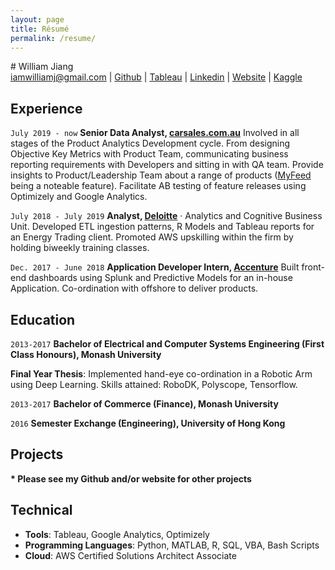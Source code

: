 ```yaml
---
layout: page
title: Résumé
permalink: /resume/
---
```

<link rel="canonical" href="{{ site.url }}{{ page.url | replace:'index.html',''}}">
# William Jiang

<div id="webaddress">
<a href="mailto:iamwilliamj@gmail.com">iamwilliamj@gmail.com</a>
|
<i class="fa fa-github"></i> <a href="http://github.com/wjia26" target="_blank">Github</a>
|
<i class="fa fa-github"></i> <a href="https://public.tableau.com/profile/william8331#!" target="_blank">Tableau</a>
|
<i class="fa fa-github"></i> <a href="https://www.linkedin.com/in/iamwilliamj/" target="_blank">Linkedin</a>
|
<i class="fa fa-github"></i> <a href="https://iamwilliamj.com" target="_blank">Website</a>
|
<i class="fa fa-github"></i> <a href="https://www.kaggle.com/wjia26" target="_blank">Kaggle</a>
<!-- |
<i class="fa fa-github"></i> <a href="/assets/CV.pdf" target="_blank">Download as PDF</a> -->
</div>


## Experience

`July 2019 - now`
__Senior Data Analyst, [carsales.com.au](https://www.carsales.com.au)__ Involved in all stages of the Product Analytics Development cycle. From designing Objective Key Metrics with Product Team, communicating business reporting requirements with Developers and sitting in with QA team. Provide insights to Product/Leadership Team about a range of products ([MyFeed](https://www.adnews.com.au/news/carsales-adds-story-feature-to-app-for-advertisers) being a noteable feature). Facilitate AB testing of feature releases using Optimizely and Google Analytics.

`July 2018 - July 2019`
__Analyst, [Deloitte](https://www2.deloitte.com/global/en/pages/strategy-operations/solutions/analytics-and-cognitive.html)__ · Analytics and Cognitive Business Unit. Developed ETL ingestion patterns, R Models and Tableau reports for an Energy Trading client. Promoted AWS upskilling within the firm by holding biweekly training classes. 

`Dec. 2017 - June 2018`
__Application Developer Intern, [Accenture](https://www.accenture.com/au-en)__ Built front-end dashboards using Splunk and Predictive Models for an in-house Application. Co-ordination with offshore to deliver products.


## Education

`2013-2017`
__Bachelor of Electrical and Computer Systems Engineering (First Class Honours), Monash University__

__Final Year Thesis__: Implemented hand-eye co-ordination in a Robotic Arm using Deep Learning. Skills attained: RoboDK, Polyscope,
Tensorflow.

`2013-2017`
__Bachelor of Commerce (Finance), Monash University__

`2016`
__Semester Exchange (Engineering), University of Hong Kong__


## Projects



__* Please see my Github and/or website for other projects__

## Technical

*  **Tools**: Tableau, Google Analytics, Optimizely
* **Programming Languages**: Python, MATLAB, R, SQL, VBA, Bash Scripts
* **Cloud**: AWS Certified Solutions Architect Associate


